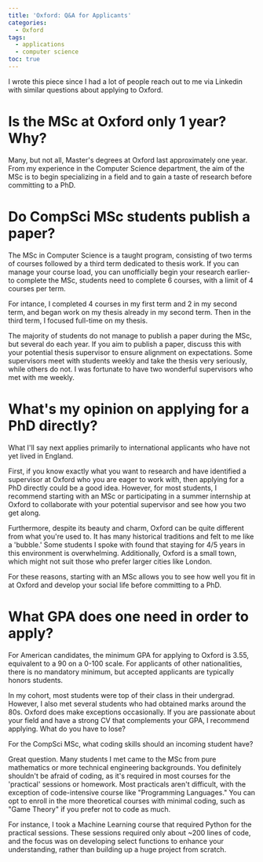 ```yaml
---
title: 'Oxford: Q&A for Applicants'
categories:
  - Oxford
tags:
  - applications
  - computer science
toc: true
---
```


I wrote this piece since I had a lot of people reach out to me via Linkedin with similar questions about applying to Oxford.

# Is the MSc at Oxford only 1 year? Why?

Many, but not all, Master's degrees at Oxford last approximately one year. From my experience in the Computer Science department, the aim of the MSc is to begin specializing in a field and to gain a taste of research before committing to a PhD.

# Do CompSci MSc students publish a paper?

The MSc in Computer Science is a taught program, consisting of two terms of courses followed by a third term dedicated to thesis work. If you can manage your course load, you can unofficially begin your research earlier- to complete the MSc, students need to complete 6 courses, with a limit of 4 courses per term.

For intance, I completed 4 courses in my first term and 2 in my second term, and began work on my thesis already in my second term. Then in the third term, I focused full-time on my thesis.

The majority of students do not manage to publish a paper during the MSc, but several do each year. If you aim to publish a paper, discuss this with your potential thesis supervisor to ensure alignment on expectations. Some supervisors meet with students weekly and take the thesis very seriously, while others do not. I was fortunate to have two wonderful supervisors who met with me weekly.

# What's my opinion on applying for a PhD directly?

What I'll say next applies primarily to international applicants who have not yet lived in England.

First, if you know exactly what you want to research and have identified a supervisor at Oxford who you are eager to work with, then applying for a PhD directly could be a good idea. However, for most students, I recommend starting with an MSc or participating in a summer internship at Oxford to collaborate with your potential supervisor and see how you two get along.

Furthermore, despite its beauty and charm, Oxford can be quite different from what you're used to. It has many historical traditions and felt to me like a 'bubble.' Some students I spoke with found that staying for 4/5 years in this environment is overwhelming. Additionally, Oxford is a small town, which might not suit those who prefer larger cities like London.

For these reasons, starting with an MSc allows you to see how well you fit in at Oxford and develop your social life before committing to a PhD.

# What GPA does one need in order to apply?

For American candidates, the minimum GPA for applying to Oxford is 3.55, equivalent to a 90 on a 0-100 scale. For applicants of other nationalities, there is no mandatory minimum, but accepted applicants are typically honors students.

In my cohort, most students were top of their class in their undergrad. However, I also met several students who had obtained marks around the 80s. Oxford does make exceptions occasionally. If you are passionate about your field and have a strong CV that complements your GPA, I recommend applying. What do you have to lose?

For the CompSci MSc, what coding skills should an incoming student have?

Great question. Many students I met came to the MSc from pure mathematics or more technical engineering backgrounds. You definitely shouldn't be afraid of coding, as it's required in most courses for the 'practical' sessions or homework. Most practicals aren't difficult, with the exception of code-intensive course like "Programming Languages." You can opt to enroll in the more theoretical courses with minimal coding, such as "Game Theory" if you prefer not to code as much.

For instance, I took a Machine Learning course that required Python for the practical sessions. These sessions required only about ~200 lines of code, and the focus was on developing select functions to enhance your understanding, rather than building up a huge project from scratch.
